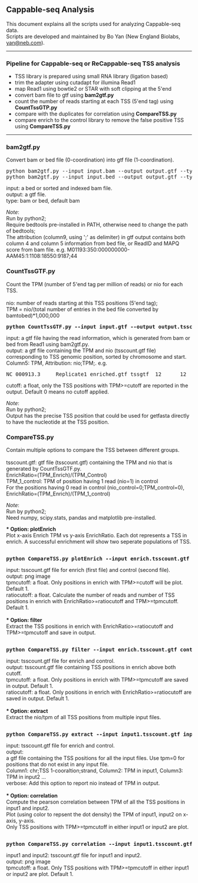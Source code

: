 ## Cappable-seq Analysis
This document explains all the scripts used for analyzing Cappable-seq data. <br>
Scripts are developed and maintained by Bo Yan (New England Biolabs, yan@neb.com). <br>

******************
### **Pipeline for Cappable-seq or ReCappable-seq TSS analysis** <br>
- TSS library is prepared using small RNA library (ligation based) <br>
- trim the adapter using cutadapt for illumina Read1 <br>
- map Read1 using bowtie2 or STAR with soft clipping at the 5'end <br>
- convert bam file to gtf using **bam2gtf.py** <br>
- count the number of reads starting at each TSS (5'end tag) using **CountTssGTP.py** <br>
- compare with the duplicates for correlation using **CompareTSS.py** <br>
- compare enrich to the control library to remove the false positive TSS using **CompareTSS.py** <br>
******************

### **bam2gtf.py** <br>
Convert bam or bed file (0-coordination) into gtf file (1-coordination). <br>
<pre>
python bam2gtf.py --input input.bam --output output.gtf --type bam
python bam2gtf.py --input input.bed --output output.gtf --type bed
</pre>
input: a bed or sorted and indexed bam file. <br>
output: a gtf file. <br>
type: bam or bed, default bam

_Note_: <br>
Run by python2; <br>
Require bedtools pre-installed in PATH, otherwise need to change the path of bedtools; <br>
The attribution (column9, using ';' as delimiter) in gtf output contains both column 4 and column 5 information from bed file, or ReadID and MAPQ score from bam file. e.g. M01193:350:000000000-AAM45:1:1108:18550:9187;44 <br>

### **CountTssGTF.py** <br>
Count the TPM (number of 5'end tag per million of reads) or nio for each TSS. <br>
<br>
nio: number of reads starting at this TSS positions (5'end tag); <br>
TPM = nio/(total number of entries in the bed file converted by bamtobed)*1,000,000
<pre>
<b>python CountTssGTF.py --input input.gtf --output output.tsscount.gtf --cutoff float</b>
</pre>
input: a gtf file having the read information, which is generated from bam or bed from Read1 using bam2gtf.py. <br>
output: a gtf file containing the TPM and nio (tsscount.gtf file) corresponding to TSS genomic position, sorted by chromosome and start. Column5: TPM, Attribution: nio;TPM;. e.g.<br>
<pre>NC_000913.3     Replicate1_enriched.gtf tssgtf  12      12      0.15128805897   +       1-coordination  nio=2;TPM=0.15128805897;</pre> 
cutoff: a float, only the TSS positions with TPM>=cutoff are reported in the output. Default 0 means no cutoff applied. <br>

_Note_: <br>
Run by python2; <br>
Output has the precise TSS position that could be used for getfasta directly to have the nucleotide at the TSS position. <br>


### **CompareTSS.py** <br>
Contain multiple options to compare the TSS between different groups. <br>
<br>
tsscount.gtf: gtf file (tsscount.gtf) containing the TPM and nio that is generated by CountTssGTF.py. <br>
EnrichRatio=(TPM_Enrich)/(TPM_Control) <br>
TPM_1_control: TPM of position having 1 read (nio=1) in control <br>
For the positions having 0 read in control (nio_control=0;TPM_control=0), EnrichRatio=(TPM_Enrich)/(TPM_1_control) <br>

_Note_: <br>
Run by python2; <br> 
Need numpy, scipy.stats, pandas and matplotlib pre-installed. <br>

<div><b>* Option: plotEnrich</b></div>
Plot x-axis Enrich TPM vs y-axis EnrichRatio. Each dot represents a TSS in enrich. A successful enrichment will show two seperate populations of TSS.
<pre><b>
python CompareTSS.py plotEnrich --input enrich.tsscount.gtf control.tsscount.gtf --output output.png --tpmcutoff float --ratiocutoff float
</b></pre>
input: tsscount.gtf file for enrich (first file) and control (second file). <br>
output: png image <br>
tpmcutoff: a float. Only positions in enrich with TPM>=cutoff will be plot. Default 1. <br>
ratiocutoff: a float. Calculate the number of reads and number of TSS positions in enrich with EnrichRatio>=ratiocutoff and TPM>=tpmcutoff. Default 1. <br>
<br>

<div><b>* Option: filter</b></div>
Extract the TSS positions in enrich with EnrichRatio>=ratiocutoff and TPM>=tpmcutoff and save in output. <br>
<pre><b>
python CompareTSS.py filter --input enrich.tsscount.gtf control.tsscount.gtf --output output.tsscount.gtf --tpmcutoff float --ratiocutoff float
</b></pre>
input: tsscount.gtf file for enrich and control. <br>
output: tsscount.gtf file containing TSS positions in enrich above both cutoff. <br>
tpmcutoff: a float. Only positions in enrich with TPM>=tpmcutoff are saved in output. Default 1. <br>
ratiocutoff: a float. Only positions in enrich with EnrichRatio>=ratiocutoff are saved in output. Default 1. <br>

<br>
<div><b>* Option: extract</b></div>
Extract the nio/tpm of all TSS positions from multiple input files. <br>
<pre><b>
python CompareTSS.py extract --input input1.tsscount.gtf input2.tsscount.gtf --output output --verbose optional
</b></pre>
input: tsscount.gtf file for enrich and control. <br>
output: <br>
a gtf file containing the TSS positions for all the input files. Use tpm=0 for positions that do not exist in any input file. <br>
Column1: chr;TSS 1-cooraltion;strand, Column2: TPM in input1, Column3: TPM in input2 ... <br>
verbose: Add this option to report nio instead of TPM in output. <br>

<br>
<div><b>* Option: correlation</b></div>
Compute the pearson correlation between TPM of all the TSS positions in input1 and input2. <br>
Plot (using color to repsent the dot density) the TPM of input1, input2 on x-axis, y-axis. <br>
Only TSS positions with TPM>=tpmcutoff in either input1 or input2 are plot. <br>
<pre><b>
python CompareTSS.py correlation --input input1.tsscount.gtf input2.tsscount.gtf --output output.png --tpmcutoff float
</b></pre>
input1 and input2: tsscount.gtf file for input1 and input2. <br>
output: png image <br>
tpmcutoff: a float. Only TSS positions with TPM>=tpmcutoff in either input1 or input2 are plot. Default 1. <br>

